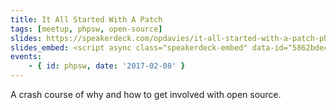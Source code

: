 ```yaml
---
title: It All Started With A Patch
tags: [meetup, phpsw, open-source]
slides: https://speakerdeck.com/opdavies/it-all-started-with-a-patch-phpsw
slides_embed: <script async class="speakerdeck-embed" data-id="5862bdecb7a24cfaa5fc844696fafa0c" data-ratio="1.37081659973226" src="//speakerdeck.com/assets/embed.js"></script>
events:
    - { id: phpsw, date: '2017-02-08' }
---
```

A crash course of why and how to get involved with open source.
